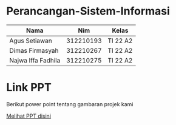 # Perancangan-Sistem-Informasi


| Nama  |  Nim | Kelas |
| ------------- | ------------- |------------- |
| Agus Setiawan  | 312210193 | TI 22 A2 |
| Dimas Firmasyah  | 312210267 | TI 22 A2 |
| Najwa Iffa Fadhila | 312210275 | TI 22 A2 |

# Link PPT
Berikut power point tentang gambaran projek kami

<a href=""> Melihat PPT disini</a>
